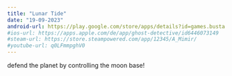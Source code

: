 ```yaml
---
title: "Lunar Tide"
date: "19-09-2023"
android-url: https://play.google.com/store/apps/details?id=games.busta.lunartide
#ios-url: https://apps.apple.com/de/app/ghost-detective/id6446073149
#steam-url: https://store.steampowered.com/app/12345/A_Mimir/
#youtube-url: q0LFmmpghV0
---
```

defend the planet by controlling the moon base!